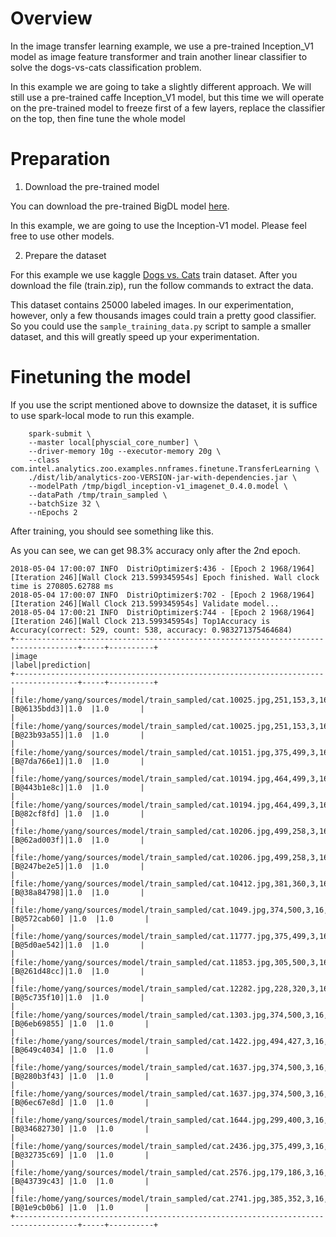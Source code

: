 # Overview

In the image transfer learning example, we use a pre-trained Inception_V1 model as
image feature transformer and train another linear classifier to solve the dogs-vs-cats
classification problem.

In this example we are going to take a slightly different approach. We will still use a pre-trained
caffe Inception_V1 model, but this time we will operate on the pre-trained model to freeze first of
a few layers, replace the classifier on the top, then fine tune the whole model

# Preparation

1. Download the pre-trained model

You can download the pre-trained BigDL model [here](https://github.com/intel-analytics/analytics-zoo/tree/legacy/models).

In this example, we are going to use the Inception-V1 model. Please feel free to use other models.

2. Prepare the dataset

For this example we use kaggle [Dogs vs. Cats](https://www.kaggle.com/c/dogs-vs-cats/data) train dataset.
After you download the file (train.zip), run the follow commands to extract the data.

This dataset contains 25000 labeled images. In our experimentation, however, only a few thousands images
could train a pretty good classifier. So you could use the `sample_training_data.py` script to sample a
smaller dataset, and this will greatly speed up your experimentation.


# Finetuning the model

If you use the script mentioned above to downsize the dataset, it is suffice to use spark-local
mode to run this example.
```
    spark-submit \
    --master local[physcial_core_number] \
    --driver-memory 10g --executor-memory 20g \
    --class com.intel.analytics.zoo.examples.nnframes.finetune.TransferLearning \
    ./dist/lib/analytics-zoo-VERSION-jar-with-dependencies.jar \
    --modelPath /tmp/bigdl_inception-v1_imagenet_0.4.0.model \
    --dataPath /tmp/train_sampled \
    --batchSize 32 \
    --nEpochs 2
```

After training, you should see something like this.

As you can see, we can get 98.3% accuracy only after the 2nd epoch. 

```
2018-05-04 17:00:07 INFO  DistriOptimizer$:436 - [Epoch 2 1968/1964][Iteration 246][Wall Clock 213.599345954s] Epoch finished. Wall clock time is 270805.62788 ms
2018-05-04 17:00:07 INFO  DistriOptimizer$:702 - [Epoch 2 1968/1964][Iteration 246][Wall Clock 213.599345954s] Validate model...
2018-05-04 17:00:21 INFO  DistriOptimizer$:744 - [Epoch 2 1968/1964][Iteration 246][Wall Clock 213.599345954s] Top1Accuracy is Accuracy(correct: 529, count: 538, accuracy: 0.983271375464684)
+------------------------------------------------------------------------------------+-----+----------+
|image                                                                               |label|prediction|
+------------------------------------------------------------------------------------+-----+----------+
|[file:/home/yang/sources/model/train_sampled/cat.10025.jpg,251,153,3,16,[B@6135bdd3]|1.0  |1.0       |
|[file:/home/yang/sources/model/train_sampled/cat.10025.jpg,251,153,3,16,[B@23b93a55]|1.0  |1.0       |
|[file:/home/yang/sources/model/train_sampled/cat.10151.jpg,375,499,3,16,[B@7da766e1]|1.0  |1.0       |
|[file:/home/yang/sources/model/train_sampled/cat.10194.jpg,464,499,3,16,[B@443b1e8c]|1.0  |1.0       |
|[file:/home/yang/sources/model/train_sampled/cat.10194.jpg,464,499,3,16,[B@82cf8fd] |1.0  |1.0       |
|[file:/home/yang/sources/model/train_sampled/cat.10206.jpg,499,258,3,16,[B@62ad003f]|1.0  |1.0       |
|[file:/home/yang/sources/model/train_sampled/cat.10206.jpg,499,258,3,16,[B@247be2e5]|1.0  |1.0       |
|[file:/home/yang/sources/model/train_sampled/cat.10412.jpg,381,360,3,16,[B@38a84798]|1.0  |1.0       |
|[file:/home/yang/sources/model/train_sampled/cat.1049.jpg,374,500,3,16,[B@572cab60] |1.0  |1.0       |
|[file:/home/yang/sources/model/train_sampled/cat.11777.jpg,375,499,3,16,[B@5d0ae542]|1.0  |1.0       |
|[file:/home/yang/sources/model/train_sampled/cat.11853.jpg,305,500,3,16,[B@261d48cc]|1.0  |1.0       |
|[file:/home/yang/sources/model/train_sampled/cat.12282.jpg,228,320,3,16,[B@5c735f10]|1.0  |1.0       |
|[file:/home/yang/sources/model/train_sampled/cat.1303.jpg,374,500,3,16,[B@6eb69855] |1.0  |1.0       |
|[file:/home/yang/sources/model/train_sampled/cat.1422.jpg,494,427,3,16,[B@649c4034] |1.0  |1.0       |
|[file:/home/yang/sources/model/train_sampled/cat.1637.jpg,374,500,3,16,[B@280b3f43] |1.0  |1.0       |
|[file:/home/yang/sources/model/train_sampled/cat.1637.jpg,374,500,3,16,[B@6ec67e8d] |1.0  |1.0       |
|[file:/home/yang/sources/model/train_sampled/cat.1644.jpg,299,400,3,16,[B@34682730] |1.0  |1.0       |
|[file:/home/yang/sources/model/train_sampled/cat.2436.jpg,375,499,3,16,[B@32735c69] |1.0  |1.0       |
|[file:/home/yang/sources/model/train_sampled/cat.2576.jpg,179,186,3,16,[B@43739c43] |1.0  |1.0       |
|[file:/home/yang/sources/model/train_sampled/cat.2741.jpg,385,352,3,16,[B@1e9cb0b6] |1.0  |1.0       |
+------------------------------------------------------------------------------------+-----+----------+
```
